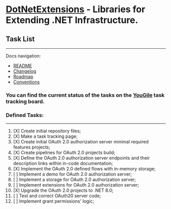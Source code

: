#  [DotNetExtensions][dotnetextensions] - Libraries for Extending .NET Infrastructure.

## Task List
---
Docs navigation:
* [README][root.readme]
* [Changelog][docs.changelog]
* [Roadmap][docs.roadmap]
* [Conventions][docs.conventions]

### You can find the current status of the tasks on the [YouGile][external.yougile] task tracking board.

### Defined Tasks:
---
1. [X] Create initial repository files;
2. [X] Make a task tracking page;
3. [X] Create initial OAuth 2.0 authorization server minimal required features projects;
4. [X] Create pipelines for OAuth 2.0 projects build;
5. [X] Define the OAuth 2.0 authorization server endpoints and their description links within in-code documentation;
6. [X] Implement the OAuth 2.0 defined flows with in-memory storage;
7. [ ] Implement a demo for OAuth 2.0 authorization server;
8. [ ] Implement a storage for OAuth 2.0 authorization server;
9. [ ] Implement extensions for OAuth 2.0 authorization server;
10. [X] Upgrade the OAuth 2.0 projects to .NET 8.0;
11. [ ] Test and correct OAuth20 server code;
12. [ ] Implement grant permissions' logic;


<!-- LINKS -->

<!-- dotnetextensions -->

[dotnetextensions]: https://dotnetextensions.com

<!-- root -->

[root.readme]: README.md

<!-- docs -->

[docs.changelog]: CHANGELOG.md
[docs.roadmap]: ROADMAP.md
[docs.conventions]: CONVENTIONS.md

<!-- external -->
[external.yougile]: https://en.yougile.com/board/bdm4dtopv80e
